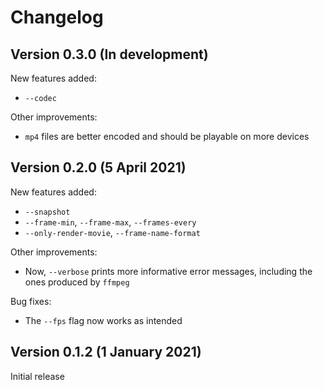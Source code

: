 # Changelog

## Version 0.3.0 (In development)

New features added:
- `--codec`

Other improvements:
- `mp4` files are better encoded and should be playable on more devices

## Version 0.2.0 (5 April 2021)

New features added:
- `--snapshot`
- `--frame-min`, `--frame-max`, `--frames-every`
- `--only-render-movie`, `--frame-name-format`

Other improvements:
- Now, `--verbose` prints more informative error messages, including the ones
  produced by `ffmpeg`

Bug fixes:
- The `--fps` flag now works as intended

## Version 0.1.2 (1 January 2021)

Initial release

